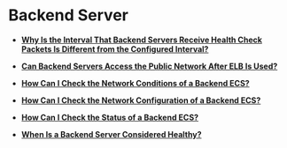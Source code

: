# Backend Server<a name="EN-US_TOPIC_0210351163"></a>

-   **[Why Is the Interval That Backend Servers Receive Health Check Packets Is Different from the Configured Interval?](why-is-the-interval-that-backend-servers-receive-health-check-packets-is-different-from-the-configur.md)**  

-   **[Can Backend Servers Access the Public Network After ELB Is Used?](can-backend-servers-access-the-public-network-after-elb-is-used.md)**  

-   **[How Can I Check the Network Conditions of a Backend ECS?](how-can-i-check-the-network-conditions-of-a-backend-ecs.md)**  

-   **[How Can I Check the Network Configuration of a Backend ECS?](how-can-i-check-the-network-configuration-of-a-backend-ecs.md)**  

-   **[How Can I Check the Status of a Backend ECS?](how-can-i-check-the-status-of-a-backend-ecs.md)**  

-   **[When Is a Backend Server Considered Healthy?](when-is-a-backend-server-considered-healthy.md)**  


